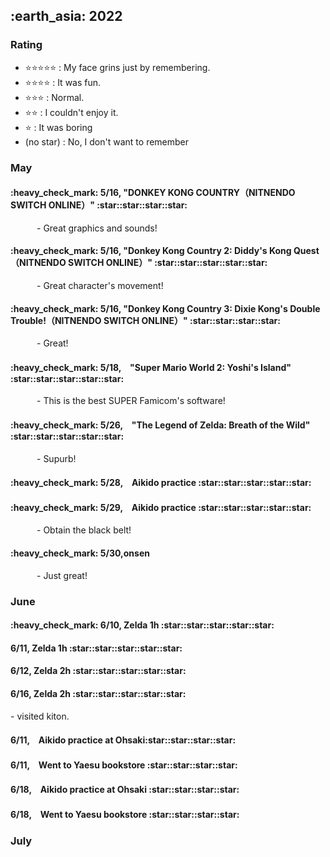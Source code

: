 <h2> :earth_asia: 2022 </h2>

<h3> Rating </h3>

- :star::star::star::star::star: : My face grins just by remembering.
- :star::star::star::star: : It was fun.
- :star::star::star: : Normal.
- :star::star: : I couldn't enjoy it.
- :star: : It was boring
- (no star) : No, I don't want to remember



<h3> May </h3>

<h4>:heavy_check_mark: 5/16, "DONKEY KONG COUNTRY（NITNENDO SWITCH ONLINE）" :star::star::star::star:</h4>

&emsp;&emsp;&emsp;- Great graphics and sounds!

<h4>:heavy_check_mark: 5/16, "Donkey Kong Country 2: Diddy's Kong Quest（NITNENDO SWITCH ONLINE）" :star::star::star::star::star:</h4>

&emsp;&emsp;&emsp;- Great character's movement!

<h4>:heavy_check_mark: 5/16, "Donkey Kong Country 3: Dixie Kong's Double Trouble!（NITNENDO SWITCH ONLINE）" :star::star::star::star:</h4>

&emsp;&emsp;&emsp;- Great!

<h4>:heavy_check_mark: 5/18,　"Super Mario World 2: Yoshi's Island" :star::star::star::star::star:</h4>

&emsp;&emsp;&emsp;- This is the best SUPER Famicom's software!

<h4>:heavy_check_mark: 5/26,　"The Legend of Zelda: Breath of the Wild" :star::star::star::star::star:</h4>

&emsp;&emsp;&emsp;- Supurb!

<h4>:heavy_check_mark: 5/28,　Aikido practice :star::star::star::star::star: </h4>

<h4>:heavy_check_mark: 5/29,　Aikido practice  :star::star::star::star::star:</h4>

&emsp;&emsp;&emsp;- Obtain the black belt!


<h4>:heavy_check_mark: 5/30,onsen </h4>

&emsp;&emsp;&emsp;- Just great!

<h3> June </h3>

<h4>:heavy_check_mark: 6/10, Zelda 1h :star::star::star::star::star: </h4>


<h4> 6/11, Zelda 1h :star::star::star::star::star: </h4>

<h4> 6/12, Zelda 2h :star::star::star::star::star: </h4>

<h4> 6/16, Zelda 2h :star::star::star::star::star: </h4>
- visited kiton.


<h4> 6/11,　Aikido practice at Ohsaki:star::star::star::star:</h4>

<h4> 6/11,　Went to Yaesu bookstore :star::star::star::star:</h4>


<h4> 6/18,　Aikido practice at Ohsaki :star::star::star::star:</h4>

<h4> 6/18,　Went to Yaesu bookstore  :star::star::star::star:</h4>



<h3> July </h3>







